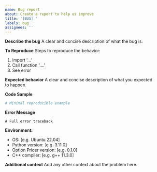 ```yaml
---
name: Bug report
about: Create a report to help us improve
title: '[BUG] '
labels: bug
assignees: ''
---
```


**Describe the bug**
A clear and concise description of what the bug is.

**To Reproduce**
Steps to reproduce the behavior:
1. Import '...'
2. Call function '....'
3. See error

**Expected behavior**
A clear and concise description of what you expected to happen.

**Code Sample**
```python
# Minimal reproducible example
```

**Error Message**
```
# Full error traceback
```

**Environment:**
 - OS: [e.g. Ubuntu 22.04]
 - Python version: [e.g. 3.11.0]
 - Option Pricer version: [e.g. 0.1.0]
 - C++ compiler: [e.g. g++ 11.3.0]

**Additional context**
Add any other context about the problem here.

